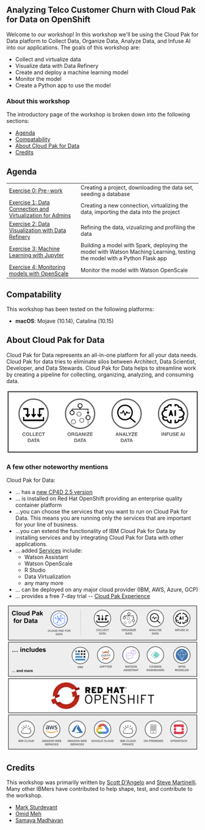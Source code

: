 
## Analyzing Telco Customer Churn with Cloud Pak for Data on OpenShift

Welcome to our workshop! In this workshop we'll be using the Cloud Pak for Data platform to Collect Data, Organize Data, Analyze Data, and Infuse AI into our applications. The goals of this workshop are:

* Collect and virtualize data
* Visualize data with Data Refinery
* Create and deploy a machine learning model
* Monitor the model
* Create a Python app to use the model

### About this workshop

The introductory page of the workshop is broken down into the following sections:

* [Agenda](#agenda)
* [Compatability](#compatability)
* [About Cloud Pak for Data](#about-cloud-pak-for-data)
* [Credits](#credits)

## Agenda

|   |   |
| - | - |
| [Exercise 0: Pre-work](pre-work/README.md) | Creating a project, downloading the data set, seeding a database |
| [Exercise 1: Data Connection and Virtualization for Admins](db-connection-and-virtualization/README.md) | Creating a new connection, virtualizing the data, importing the data into the project |
| [Exercise 2: Data Visualization with Data Refinery](data-visualization-and-refinery/README.md) | Refining the data, vizualizing and profiling the data |
| [Exercise 3: Machine Learning with Jupyter](machine-learning-in-jupyter-notebook/README.md) | Building a model with Spark, deploying the model with Watson Maching Learning, testing the model with a Python Flask app |
| [Exercise 4: Monitoring models with OpenScale](monitoring-models-with-openscale-gui/README.md) | Monitor the model with Watson OpenScale |

## Compatability

This workshop has been tested on the following platforms:

* **macOS**: Mojave (10.14), Catalina (10.15)

## About Cloud Pak for Data

Cloud Pak for Data represents an all-in-one platform for all your data needs. Cloud Pak for data tries to eliminate silos between Architect, Data Scientist, Developer, and Data Stewards. Cloud Pak for Data helps to streamline work by creating a pipeline for collecting, organizing, analyzing, and consuming data.

![Cloud Pak for Data pipeline](.gitbook/assets/images/generic/cp4data.png)

### A few other noteworthy mentions

Cloud Pak for Data:

* ... has a [new CP4D 2.5 version](https://www.ibmbigdatahub.com/blog/announcing-cloud-pak-for-data-2-5)
* ... is installed on Red Hat OpenShift providing an enterprise quality container platform
* ...you can choose the services that you want to run on Cloud Pak for Data. This means you are running only the services that are important for your line of business.
* ...you can extend the functionality of IBM Cloud Pak for Data by installing services and by integrating Cloud Pak for Data with other applications.
* ... added [Services](http://rhea.svl.ibm.com:9081/support/knowledgecenter/SSQNUZ_2.5.0/cpd/svc/services.html) include:
  * Watson Assistant
  * Watson OpenScale
  * R Studio
  * Data Virtualization
  * any many more
* ... can be deployed on any major cloud provider (IBM, AWS, Azure, GCP)
* ... provides a free 7-day trial -- [Cloud Pak Experience](https://www.ibm.com/cloud/garage/cloud-pak-experiences/)

![Cloud Pak for Data stack](.gitbook/assets/images/generic/cpd-stack.png)

## Credits

This workshop was primarily written by [Scott D'Angelo](https://github.com/scottdangelo) and [Steve Martinelli](https://github.com/stevemar). Many other IBMers have contributed to help shape, test, and contribute to the workshop.

* [Mark Sturdevant](https://github.com/markstur)
* [Omid Meh](https://github.com/omidmeh)
* [Samaya Madhavan](https://github.com/samayamadhavan)

